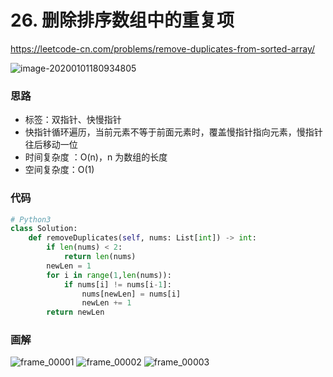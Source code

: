 # 26. 删除排序数组中的重复项

https://leetcode-cn.com/problems/remove-duplicates-from-sorted-array/

![image-20200101180934805](https://deppwang.oss-cn-beijing.aliyuncs.com/blog/2020-01-01-100934.png)

### 思路

- 标签：双指针、快慢指针
- 快指针循环遍历，当前元素不等于前面元素时，覆盖慢指针指向元素，慢指针往后移动一位
- 时间复杂度 ：O(n)，n 为数组的长度
- 空间复杂度：O(1)

### 代码

```python
# Python3
class Solution:
    def removeDuplicates(self, nums: List[int]) -> int:
        if len(nums) < 2:
            return len(nums)
        newLen = 1
        for i in range(1,len(nums)):
            if nums[i] != nums[i-1]:
                nums[newLen] = nums[i]
                newLen += 1
        return newLen
```
### 画解

![frame_00001](https://deppwang.oss-cn-beijing.aliyuncs.com/blog/2019-12-22-020727.jpg)
![frame_00002](https://deppwang.oss-cn-beijing.aliyuncs.com/blog/2019-12-22-020729.jpg)
![frame_00003](https://deppwang.oss-cn-beijing.aliyuncs.com/blog/2019-12-22-020730.jpg)